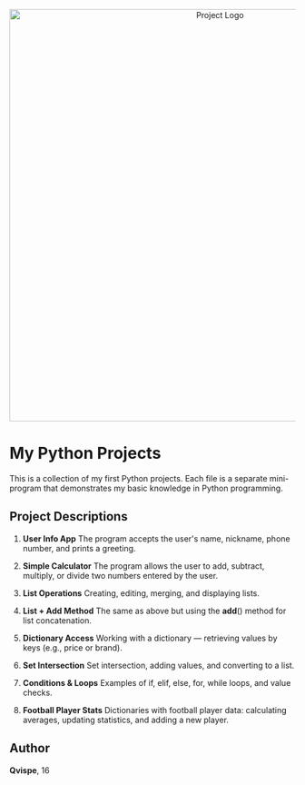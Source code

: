 
<p align="center">
      <img src="https://encrypted-tbn0.gstatic.com/images?q=tbn:ANd9GcRHapuKbGi0Qi4MF-104TFm40SoT3Fiqf4B2Q&s" alt="Project Logo" width="726">
</p> 

# My Python Projects
This is a collection of my first Python projects. Each file is a separate mini-program that demonstrates my basic knowledge in Python programming.

## Project Descriptions
1. **User Info App**
The program accepts the user's name, nickname, phone number, and prints a greeting.

2. **Simple Calculator**
The program allows the user to add, subtract, multiply, or divide two numbers entered by the user.

3. **List Operations**
Creating, editing, merging, and displaying lists.

4. **List + Add Method**
The same as above but using the __add__() method for list concatenation.

5. **Dictionary Access**
Working with a dictionary — retrieving values by keys (e.g., price or brand).

6. **Set Intersection**
Set intersection, adding values, and converting to a list.

7. **Conditions & Loops**
Examples of if, elif, else, for, while loops, and value checks.

8. **Football Player Stats**
Dictionaries with football player data: calculating averages, updating statistics, and adding a new player.

## Author
**Qvispe**, 16
